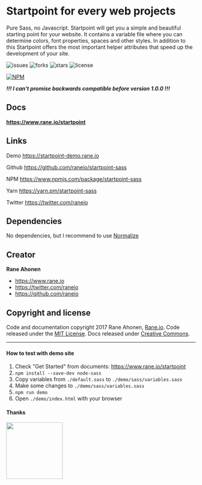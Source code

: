 # Startpoint for every web projects

Pure Sass, no Javascript. Startpoint will get you a simple and beautiful starting point for your website. It contains a variable file where you can determine colors, font properties, spaces and other styles. In addition to this Startpoint offers the most important helper attributes that speed up the development of your site.

![issues](https://img.shields.io/github/issues/raneio/startpoint-sass.svg)
![forks](https://img.shields.io/github/forks/raneio/startpoint-sass.svg)
![stars](https://img.shields.io/github/stars/raneio/startpoint-sass.svg)
![license](https://img.shields.io/badge/license-MIT-blue.svg)

[![NPM](https://nodei.co/npm/startpoint-sass.png?compact=true)](https://nodei.co/npm/startpoint-sass/)

***!!! I can't promise backwards compatible before version 1.0.0 !!!***


## Docs
**https://www.rane.io/startpoint**


## Links

Demo https://startpoint-demo.rane.io

Github https://github.com/raneio/startpoint-sass

NPM https://www.npmjs.com/package/startpoint-sass

Yarn https://yarn.pm/startpoint-sass

Twitter https://twitter.com/raneio


## Dependencies
No dependencies, but I recommend to use [Normalize](https://necolas.github.io/normalize.css/)


## Creator
**Rane Ahonen**

- https://www.rane.io
- https://twitter.com/raneio
- https://github.com/raneio

## Copyright and license

Code and documentation copyright 2017 Rane Ahonen, [Rane.io](https://www.rane.io). Code released under the [MIT License](https://github.com/raneio/startpoint-sass/blob/master/LICENSE). Docs released under [Creative Commons](https://creativecommons.org/licenses/by/3.0/).

---

#### How to test with demo site

1. Check "Get Started" from documents: https://www.rane.io/startpoint
1. `npm install --save-dev node-sass`
1. Copy variables from `./default.sass` to `./demo/sass/variables.sass`
1. Make some changes to `./demo/sass/variables.sass`
1. `npm run demo`
1. Open `./demo/index.html` with your browser

#### Thanks

<img src="https://file-cjlgurihla.now.sh/" width="150">

